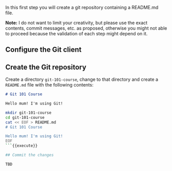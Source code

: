 In this first step you will create a git repository containing a README.md file.

**Note:** I do not want to limit your creativity, but please use the exact contents, commit messages, etc. as proposed, otherwise you might not able to proceed because the validation of each step might depend on it.

## Configure the Git client



## Create the Git repository

Create a directory `git-101-course`, change to that directory and create a `README.md` file with the following contents:

```md
# Git 101 Course

Hello mum! I'm using Git!
```

```bash
mkdir git-101-course
cd git-101-course
cat << EOF > README.md
# Git 101 Course

Hello mum! I'm using Git!
EOF
```{{execute}}

## Commit the changes

TBD
